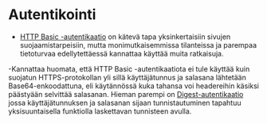 # Autentikointi

- [HTTP Basic -autentikaatio](https://api.rubyonrails.org/classes/ActionController/HttpAuthentication/Basic.html) on kätevä 
tapa yksinkertaisiin sivujen suojaamistarpeisiin, mutta monimutkaisemmissa tilanteissa ja parempaa tietoturvaa edellytettäessä 
kannattaa käyttää muita ratkaisuja.

-Kannattaa huomata, että HTTP Basic -autentikaatiota ei tule käyttää kuin suojatun HTTPS-protokollan yli sillä käyttäjätunnus 
ja salasana lähtetään Base64-enkoodattuna, eli käytännössä kuka tahansa voi headereihin käsiksi päästyään selvittää salasanan. 
Hieman parempi on [Digest-autentikaatio](http://api.rubyonrails.org/classes/ActionController/HttpAuthentication/Digest.html)
jossa käyttäjätunnuksen ja salasanan sijaan tunnistautuminen tapahtuu yksisuuntaisella funktiolla laskettavan tunnisteen avulla.

